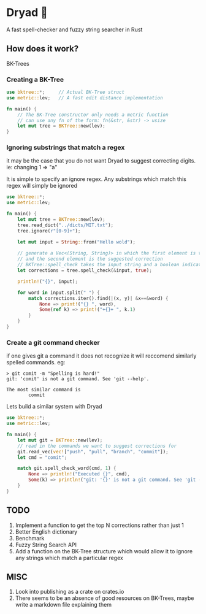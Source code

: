 # Dryad 🌴
A fast spell-checker and fuzzy string searcher in Rust 

## How does it work?
BK-Trees 

### Creating a BK-Tree
```rust
use bktree::*;     // Actual BK-Tree struct
use metric::lev;   // A fast edit distance implementation 

fn main() {
    // The BK-Tree constructor only needs a metric function
    // can use any fn of the form: fn(&str, &str) -> usize
    let mut tree = BKTree::new(lev);    
}
```

### Ignoring substrings that match a regex
it may be the case that you do not want Dryad to suggest correcting digits. ie: changing 1 => "a"

It is simple to specify an ignore regex. Any substrings which match this regex will simply be ignored
```rust
use bktree::*;
use metric::lev;

fn main() {
    let mut tree = BKTree::new(lev);
    tree.read_dict("../dicts/MIT.txt");
    tree.ignore(r"[0-9]+");

    let mut input = String::from("Hello wold");
   
    // generate a Vec<(String, String)> in which the first element is the original string
    // and the second element is the suggested correction
    // BKTree::spell_check takes the input string and a boolean indicating whether or not to ignore case
    let corrections = tree.spell_check(&input, true);

    println!("{}", input);

    for word in input.split(" ") {
        match corrections.iter().find(|(x, y)| &x==&word) {
            None => print!("{} ", word),
            Some(ref k) => print!("+{}+ ", k.1)
        }
    }
}
```

### Create a git command checker
if one gives git a command it does not recognize it will reccomend similarly spelled commands. 
eg: 
```console
> git comit -m "Spelling is hard!"
git: 'comit' is not a git command. See 'git --help'.

The most similar command is
        commit
```

Lets build a similar system with Dryad
```rust
use bktree::*;
use metric::lev;

fn main() {
    let mut git = BKTree::new(lev);
    // read in the commands we want to suggest corrections for
    git.read_vec(vec!["push", "pull", "branch", "commit"]);
    let cmd = "comit";

    match git.spell_check_word(cmd, 1) {
        None => println!("Executed {}", cmd),
        Some(k) => println!("git: '{}' is not a git command. See 'git --help'.\n\nThe most similar command is\n\t{}", cmd, k)
    }
}
```

## TODO
1. Implement a function to get the top N corrections rather than just 1
2. Better English dictionary
3. Benchmark
4. Fuzzy String Search API
5. Add a function on the BK-Tree structure which would allow it to ignore any strings which match a particular regex

## MISC
1. Look into publishing as a crate on crates.io
2. There seems to be an absence of good resources on BK-Trees, maybe write a markdown file explaining them